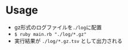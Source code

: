 # Usage

- gz形式のログファイルを`./log`に配置
- `$ ruby main.rb "./log/*.gz"`
- 実行結果が `./log/*.gz.tsv` として出力される
